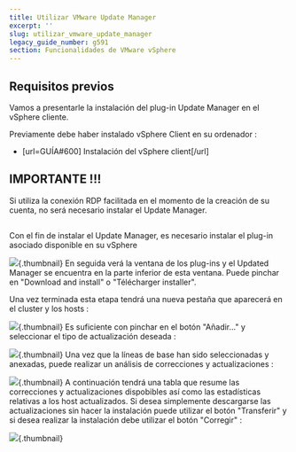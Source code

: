 ```yaml
---
title: Utilizar VMware Update Manager
excerpt: ''
slug: utilizar_vmware_update_manager
legacy_guide_number: g591
section: Funcionalidades de VMware vSphere
---
```



## Requisitos previos
Vamos a presentarle la instalación del plug-in Update Manager en el vSphere cliente.

Previamente debe haber instalado vSphere Client en su ordenador :


- [url=GUÍA#600] Instalación del vSphere client[/url]



## IMPORTANTE !!!
Si utiliza la conexión RDP facilitada en el momento de la creación de su cuenta, no será necesario instalar el Update Manager.


## 
Con el fin de instalar el Update Manager, es necesario instalar el plug-in asociado disponible en su vSphere

![](images/img_156.jpg){.thumbnail}
En seguida verá la ventana de los plug-ins y el Updated Manager se encuentra en la parte inferior de esta ventana. Puede pinchar en "Download and install" o "Télécharger installer".

Una vez terminada esta etapa tendrá una nueva pestaña que aparecerá en el cluster y los hosts :

![](images/img_66.jpg){.thumbnail}
Es suficiente con pinchar en el botón "Añadir..." y seleccionar el tipo de actualización deseada :

![](images/img_67.jpg){.thumbnail}
Una vez que la líneas de base han sido seleccionadas y anexadas, puede realizar un análisis de correcciones y actualizaciones :

![](images/img_68.jpg){.thumbnail}
A continuación tendrá una tabla que resume las correcciones y actualizaciones dispobibles así como las estadísticas relativas a los host actualizados. 
Si desea simplemente descargarse las actualizaciones sin hacer la instalación puede utilizar el botón "Transferir" y si desea realizar la instalación debe utilizar el botón "Corregir" :

![](images/img_69.jpg){.thumbnail}

